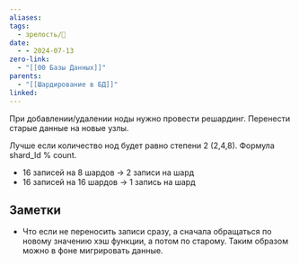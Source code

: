 ```yaml
---
aliases: 
tags:
  - зрелость/🌱
date:
  - - 2024-07-13
zero-link:
  - "[[00 Базы Данных]]"
parents:
  - "[[Шардирование в БД]]"
linked:
---
```

При добавлении/удалении ноды нужно провести решардинг. Перенести старые данные на новые узлы.

Лучше если количество нод будет равно степени 2 (2,4,8). Формула shard_Id % count.
- 16 записей на 8 шардов -> 2 записи на шард
- 16 записей на 16 шардов -> 1 запись на шард

## Заметки
- Что если не переносить записи сразу, а сначала обращаться по новому значению хэш функции, а потом по старому. Таким образом можно в фоне мигрировать данные.